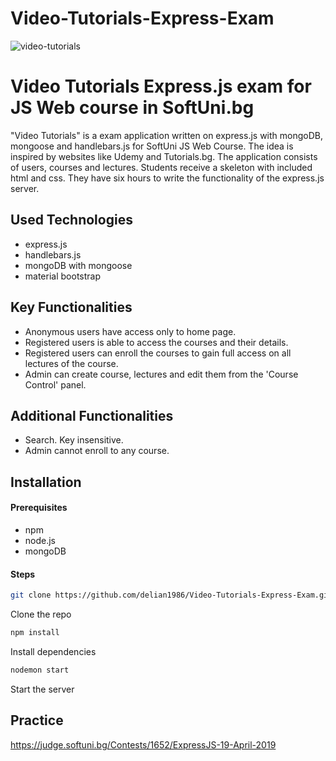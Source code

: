 # Video-Tutorials-Express-Exam
![video-tutorials](https://github.com/delian1986/Video-Tutorials-Express-Exam/blob/master/video-tutorials-demo.gif)

# Video Tutorials Express.js exam for JS Web course in SoftUni.bg
"Video Tutorials" is a exam application written on express.js with mongoDB, mongoose and handlebars.js for SoftUni JS Web Course. The idea is inspired by websites like Udemy and Tutorials.bg. The application consists of users, courses and lectures.
Students receive a skeleton with included html and css. They have six hours to write the functionality of the express.js server.

## Used Technologies
  - express.js
  - handlebars.js
  - mongoDB with mongoose
  - material bootstrap

## Key Functionalities
 - Anonymous users have access only to home page.
 - Registered users is able to access the courses and their details. 
 - Registered users can enroll the courses to gain full access on all lectures of the course.
 - Admin can create course, lectures and edit them from the 'Course Control' panel.

## Additional Functionalities
 - Search. Key insensitive.
 - Admin cannot enroll to any course.

## Installation

#### Prerequisites
  
 - npm
 - node.js
 - mongoDB

#### Steps
```sh
git clone https://github.com/delian1986/Video-Tutorials-Express-Exam.git
```
Clone the repo
```sh
npm install
```
Install dependencies
```sh
nodemon start
```
Start the server

## Practice
https://judge.softuni.bg/Contests/1652/ExpressJS-19-April-2019
